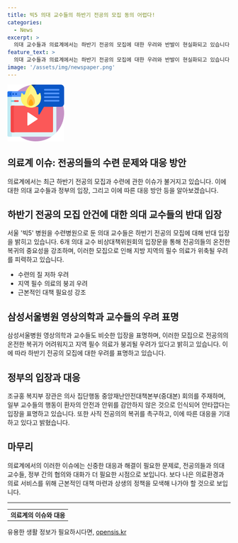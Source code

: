```yaml
---
title: 빅5 의대 교수들의 하반기 전공의 모집 동의 어렵다!
categories:
  - News
excerpt: >
  의대 교수들과 의료계에서는 하반기 전공의 모집에 대한 우려와 반발이 현실화되고 있습니다. 사직 처리된 전공의들의 대부분이 복귀하지 않고 다른 진로를 모색하고 있어, 수련 병원들은 전공의 모집에 힘든 상황에 처해 있습니다. 이로 인해 지역 필수 의료의 붕괴와 수련 질의 저하 우려가 높아지고 있습니다. 의대 교수들은 정부에 근본적인 처방을 요구하며, 정부는 이에 대해 안타까운 마음을 표명하고 전공의들의 복귀를 촉구하고 있습니다.
feature_text: >
  의대 교수들과 의료계에서는 하반기 전공의 모집에 대한 우려와 반발이 현실화되고 있습니다. 사직 처리된 전공의들의 대부분이 복귀하지 않고 다른 진로를 모색하고 있어, 수련 병원들은 전공의 모집에 힘든 상황에 처해 있습니다. 이로 인해 지역 필수 의료의 붕괴와 수련 질의 저하 우려가 높아지고 있습니다. 의대 교수들은 정부에 근본적인 처방을 요구하며, 정부는 이에 대해 안타까운 마음을 표명하고 전공의들의 복귀를 촉구하고 있습니다.
image: '/assets/img/newspaper.png'
---
```


<p><img src="/assets/img/news.png" alt="rentncar 속보" /></p>

<h2 data-ke-size="size26">의료계 이슈: 전공의들의 수련 문제와 대응 방안</h2>

<p data-ke-size="size16">의료계에서는 최근 하반기 전공의 모집과 수련에 관한 이슈가 불거지고 있습니다. 이에 대한 의대 교수들과 정부의 입장, 그리고 이에 따른 대응 방안 등을 알아보겠습니다.</p>

<h2 data-ke-size="size24">하반기 전공의 모집 안건에 대한 의대 교수들의 반대 입장</h2>

<p data-ke-size="size16">서울 '빅5' 병원을 수련병원으로 둔 의대 교수들은 하반기 전공의 모집에 대해 반대 입장을 밝히고 있습니다. 6개 의대 교수 비상대책위원회의 입장문을 통해 전공의들의 온전한 복귀의 중요성을 강조하며, 이러한 모집으로 인해 지방 지역의 필수 의료가 위축될 우려를 피력하고 있습니다.</p>

<ul data-ke-size="size16">
  <li>수련의 질 저하 우려</li>
  <li>지역 필수 의료의 붕괴 우려</li>
  <li>근본적인 대책 필요성 강조</li>
</ul>

<h2 data-ke-size="size24">삼성서울병원 영상의학과 교수들의 우려 표명</h2>

<p data-ke-size="size16">삼성서울병원 영상의학과 교수들도 비슷한 입장을 표명하며, 이러한 모집으로 전공의의 온전한 복귀가 어려워지고 지역 필수 의료가 붕괴될 우려가 있다고 밝히고 있습니다. 이에 따라 하반기 전공의 모집에 대한 우려를 표명하고 있습니다.</p>

<h2 data-ke-size="size24">정부의 입장과 대응</h2>

<p data-ke-size="size16">조규홍 복지부 장관은 의사 집단행동 중앙재난안전대책본부(중대본) 회의를 주재하며, 일부 교수들의 행동이 환자의 안전과 안위를 감안하지 않은 것으로 인식되어 안타깝다는 입장을 표명하고 있습니다. 또한 사직 전공의의 복귀를 촉구하고, 이에 따른 대응을 기대하고 있다고 밝혔습니다.</p>

<h2 data-ke-size="size24">마무리</h2>

<p data-ke-size="size16">의료계에서의 이러한 이슈에는 신중한 대응과 해결이 필요한 문제로, 전공의들과 의대 교수들, 정부 간의 협의와 대화가 더 필요한 시점으로 보입니다. 보다 나은 의료환경과 의료 서비스를 위해 근본적인 대책 마련과 상생의 정책을 모색해 나가야 할 것으로 보입니다.</p>

<hr>

<table>
  <tr>
    <td style="text-align: center; height: 17px;"><b>의료계의 이슈와 대응</b></td>
  </tr>
</table>
유용한 생활 정보가 필요하시다면, <a href="https://opensis.kr" rel="dofollow">opensis.kr</a>


